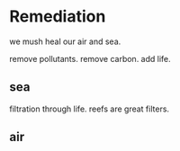 # Remediation

we mush heal our air and sea.

remove pollutants. remove carbon. add life.

## sea

filtration through life. reefs are great filters.

## air
